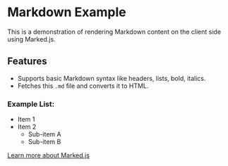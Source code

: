 # Markdown Example

This is a demonstration of rendering Markdown content on the client side using Marked.js.

## Features
- Supports basic Markdown syntax like headers, lists, bold, italics.
- Fetches this `.md` file and converts it to HTML.

### Example List:
* Item 1
* Item 2
  * Sub-item A
  * Sub-item B

[Learn more about Marked.js](https://marked.js.org/)
